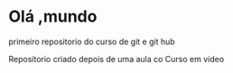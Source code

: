 # Olá ,mundo
 primeiro repositorio do curso de git e git hub 

Repositorio criado depois de uma aula co Curso em video